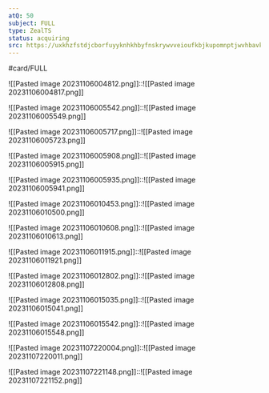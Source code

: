 ```yaml
---
atQ: 50
subject: FULL
type: ZealTS
status: acquiring
src: https://uxkhzfstdjcborfuyyknhkhbyfnskrywvveioufkbjkupomnptjwvhbavkysuhi.vercel.app/solution.html?testId=61daaf188bd490121af6b789&test_id=33
---
```

#card/FULL 

![[Pasted image 20231106004812.png]]::![[Pasted image 20231106004817.png]] <!--SR:!2023-11-11,3,250-->

![[Pasted image 20231106005542.png]]::![[Pasted image 20231106005549.png]] <!--SR:!2023-11-11,3,250-->

![[Pasted image 20231106005717.png]]::![[Pasted image 20231106005723.png]]

![[Pasted image 20231106005908.png]]::![[Pasted image 20231106005915.png]]

![[Pasted image 20231106005935.png]]::![[Pasted image 20231106005941.png]]

![[Pasted image 20231106010453.png]]::![[Pasted image 20231106010500.png]]

![[Pasted image 20231106010608.png]]::![[Pasted image 20231106010613.png]]

![[Pasted image 20231106011915.png]]::![[Pasted image 20231106011921.png]]

![[Pasted image 20231106012802.png]]::![[Pasted image 20231106012808.png]]

![[Pasted image 20231106015035.png]]::![[Pasted image 20231106015041.png]]

![[Pasted image 20231106015542.png]]::![[Pasted image 20231106015548.png]]

![[Pasted image 20231107220004.png]]::![[Pasted image 20231107220011.png]]

![[Pasted image 20231107221148.png]]::![[Pasted image 20231107221152.png]]

